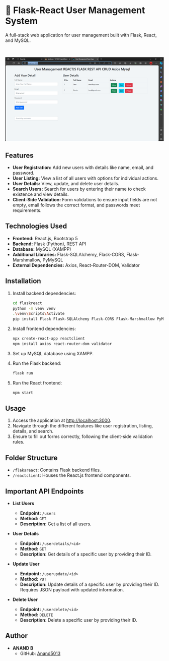 # 🚀 Flask-React User Management System

A full-stack web application for user management built with Flask, React, and MySQL.

&nbsp;
&nbsp;

![Screenshot 1](react-flask-app-preview.png)


## Features

- **User Registration:** Add new users with details like name, email, and password.
- **User Listing:** View a list of all users with options for individual actions.
- **User Details:** View, update, and delete user details.
- **Search Users:** Search for users by entering their name to check existence and view details.
- **Client-Side Validation:** Form validations to ensure input fields are not empty, email follows the correct format, and passwords meet requirements.

## Technologies Used

- **Frontend:** React.js, Bootstrap 5
- **Backend:** Flask (Python), REST API
- **Database:** MySQL (XAMPP)
- **Additional Libraries:** Flask-SQLAlchemy, Flask-CORS, Flask-Marshmallow, PyMySQL
- **External Dependencies:** Axios, React-Router-DOM, Validator

## Installation

1. Install backend dependencies:

    ```bash
    cd flaskreact
    python -m venv venv
    .\venv\Scripts\Activate
    pip install Flask Flask-SQLAlchemy Flask-CORS Flask-Marshmallow PyMySQL
    ```

2. Install frontend dependencies:

    ```bash
    npx create-react-app reactclient
    npm install axios react-router-dom validator
    ```

3. Set up MySQL database using XAMPP.

4. Run the Flask backend:

    ```bash
    flask run
    ```

5. Run the React frontend:

    ```bash
    npm start
    ```

## Usage

1. Access the application at [http://localhost:3000](http://localhost:3000).
2. Navigate through the different features like user registration, listing, details, and search.
3. Ensure to fill out forms correctly, following the client-side validation rules.

## Folder Structure

- `/flaksreact`: Contains Flask backend files.
- `/reactclient`: Houses the React.js frontend components.

## Important API Endpoints

- **List Users**
  - **Endpoint:** `/users`
  - **Method:** `GET`
  - **Description:** Get a list of all users.

- **User Details**
  - **Endpoint:** `/userdetails/<id>`
  - **Method:** `GET`
  - **Description:** Get details of a specific user by providing their ID.

- **Update User**
  - **Endpoint:** `/userupdate/<id>`
  - **Method:** `PUT`
  - **Description:** Update details of a specific user by providing their ID. Requires JSON payload with updated information.

- **Delete User**
  - **Endpoint:** `/userdelete/<id>`
  - **Method:** `DELETE`
  - **Description:** Delete a specific user by providing their ID.

## Author

- **ANAND B**
  - GitHub: [Anand5013](https://github.com/Anand5013)
